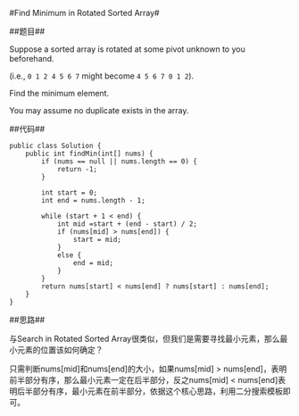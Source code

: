 #Find Minimum in Rotated Sorted Array#

##题目##

Suppose a sorted array is rotated at some pivot unknown to you beforehand.

(i.e., `0 1 2 4 5 6 7` might become `4 5 6 7 0 1 2`).

Find the minimum element.

You may assume no duplicate exists in the array.

##代码##

	public class Solution {
	    public int findMin(int[] nums) {
	        if (nums == null || nums.length == 0) {
	            return -1;
	        }
	        
	        int start = 0;
	        int end = nums.length - 1;
	        
	        while (start + 1 < end) {
	            int mid =start + (end - start) / 2;
	            if (nums[mid] > nums[end]) {
	                start = mid;
	            }
	            else {
	                end = mid;
	            }
	        }
	        return nums[start] < nums[end] ? nums[start] : nums[end];
	    }
	}

##思路##

与Search in Rotated Sorted Array很类似，但我们是需要寻找最小元素，那么最小元素的位置该如何确定？

只需判断nums[mid]和nums[end]的大小，如果nums[mid] > nums[end]，表明前半部分有序，那么最小元素一定在后半部分，反之nums[mid] < nums[end]表明后半部分有序，最小元素在前半部分，依据这个核心思路，利用二分搜索模板即可。